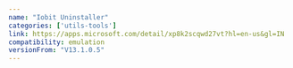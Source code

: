 ```yaml
---
name: "Iobit Uninstaller"
categories: ['utils-tools']
link: https://apps.microsoft.com/detail/xp8k2scqwd27vt?hl=en-us&gl=IN
compatibility: emulation
versionFrom: "V13.1.0.5"
---
```


